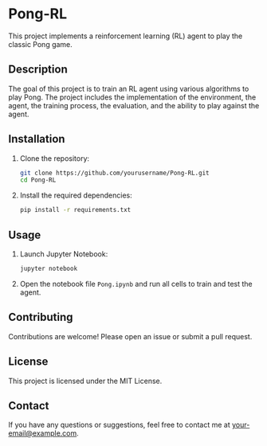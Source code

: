 # Pong-RL

This project implements a reinforcement learning (RL) agent to play the classic Pong game.

## Description

The goal of this project is to train an RL agent using various algorithms to play Pong. The project includes the implementation of the environment, the agent, the training process, the evaluation, and the ability to play against the agent.

## Installation

1. Clone the repository:
    ```bash
    git clone https://github.com/yourusername/Pong-RL.git
    cd Pong-RL
    ```

2. Install the required dependencies:
    ```bash
    pip install -r requirements.txt
    ```

## Usage

1. Launch Jupyter Notebook:
    ```bash
    jupyter notebook
    ```

2. Open the notebook file `Pong.ipynb` and run all cells to train and test the agent.

## Contributing

Contributions are welcome! Please open an issue or submit a pull request.

## License

This project is licensed under the MIT License.

## Contact

If you have any questions or suggestions, feel free to contact me at [your-email@example.com](mailto:your-email@example.com).
